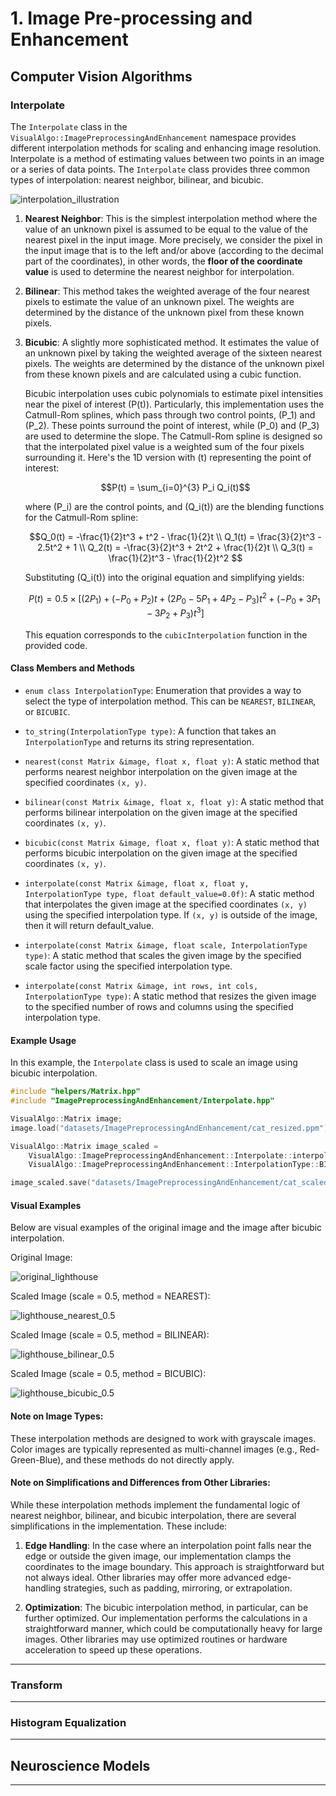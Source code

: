 # 1. Image Pre-processing and Enhancement

## Computer Vision Algorithms

### Interpolate

The `Interpolate` class in the `VisualAlgo::ImagePreprocessingAndEnhancement` namespace provides different interpolation methods for scaling and enhancing image resolution. Interpolate is a method of estimating values between two points in an image or a series of data points. The `Interpolate` class provides three common types of interpolation: nearest neighbor, bilinear, and bicubic.

![interpolation_illustration](../images/ImagePreprocessingAndEnhancement/interpolation_illustration.jpg)

1. **Nearest Neighbor**: This is the simplest interpolation method where the value of an unknown pixel is assumed to be equal to the value of the nearest pixel in the input image. More precisely, we consider the pixel in the input image that is to the left and/or above (according to the decimal part of the coordinates), in other words, the **floor of the coordinate value** is used to determine the nearest neighbor for interpolation.

2. **Bilinear**: This method takes the weighted average of the four nearest pixels to estimate the value of an unknown pixel. The weights are determined by the distance of the unknown pixel from these known pixels.

3. **Bicubic**: A slightly more sophisticated method. It estimates the value of an unknown pixel by taking the weighted average of the sixteen nearest pixels. The weights are determined by the distance of the unknown pixel from these known pixels and are calculated using a cubic function. 

    Bicubic interpolation uses cubic polynomials to estimate pixel intensities near the pixel of interest \(P(t)\). Particularly, this implementation uses the Catmull-Rom splines, which pass through two control points, \(P_1\) and \(P_2\). These points surround the point of interest, while \(P_0\) and \(P_3\) are used to determine the slope. The Catmull-Rom spline is designed so that the interpolated pixel value is a weighted sum of the four pixels surrounding it. Here's the 1D version with \(t\) representing the point of interest:

    $$P(t) = \sum_{i=0}^{3} P_i Q_i(t)$$

    where \(P_i\) are the control points, and \(Q_i(t)\) are the blending functions for the Catmull-Rom spline:

    $$Q_0(t) = -\frac{1}{2}t^3 + t^2 - \frac{1}{2}t \\
    Q_1(t) = \frac{3}{2}t^3 - 2.5t^2 + 1 \\
    Q_2(t) = -\frac{3}{2}t^3 + 2t^2 + \frac{1}{2}t \\
    Q_3(t) = \frac{1}{2}t^3 - \frac{1}{2}t^2 $$

    Substituting \(Q_i(t)\) into the original equation and simplifying yields:

    $$P(t) = 0.5 \times [ (2 P_1) + (-P_0 + P_2) t + (2P_0 - 5 P_1 + 4 P_2 - P_3) t^2 + (-P_0 + 3 P_1 - 3 P_2 + P_3) t^3 ]$$

    This equation corresponds to the `cubicInterpolation` function in the provided code.

#### Class Members and Methods

- `enum class InterpolationType`: Enumeration that provides a way to select the type of interpolation method. This can be `NEAREST`, `BILINEAR`, or `BICUBIC`.

- `to_string(InterpolationType type)`: A function that takes an `InterpolationType` and returns its string representation.

- `nearest(const Matrix &image, float x, float y)`: A static method that performs nearest neighbor interpolation on the given image at the specified coordinates `(x, y)`.

- `bilinear(const Matrix &image, float x, float y)`: A static method that performs bilinear interpolation on the given image at the specified coordinates `(x, y)`.

- `bicubic(const Matrix &image, float x, float y)`: A static method that performs bicubic interpolation on the given image at the specified coordinates `(x, y)`.

- `interpolate(const Matrix &image, float x, float y, InterpolationType type, float default_value=0.0f)`: A static method that interpolates the given image at the specified coordinates `(x, y)` using the specified interpolation type. If `(x, y)` is outside of the image, then it will return default_value.

- `interpolate(const Matrix &image, float scale, InterpolationType type)`: A static method that scales the given image by the specified scale factor using the specified interpolation type.

- `interpolate(const Matrix &image, int rows, int cols, InterpolationType type)`: A static method that resizes the given image to the specified number of rows and columns using the specified interpolation type.

#### Example Usage

In this example, the `Interpolate` class is used to scale an image using bicubic interpolation.

```cpp
#include "helpers/Matrix.hpp"
#include "ImagePreprocessingAndEnhancement/Interpolate.hpp"

VisualAlgo::Matrix image;
image.load("datasets/ImagePreprocessingAndEnhancement/cat_resized.ppm");

VisualAlgo::Matrix image_scaled = 
    VisualAlgo::ImagePreprocessingAndEnhancement::Interpolate::interpolate(image, 2.0f, 
    VisualAlgo::ImagePreprocessingAndEnhancement::InterpolationType::BICUBIC);

image_scaled.save("datasets/ImagePreprocessingAndEnhancement/cat_scaled.ppm", true);
```

#### Visual Examples

Below are visual examples of the original image and the image after bicubic interpolation.

Original Image:

![original_lighthouse](../images/ImagePreprocessingAndEnhancement/lighthouse_original.png)

Scaled Image (scale = 0.5, method = NEAREST):

![lighthouse_nearest_0.5](../images/ImagePreprocessingAndEnhancement/lighthouse_nearest_0.5.png)

Scaled Image (scale = 0.5, method = BILINEAR):

![lighthouse_bilinear_0.5](../images/ImagePreprocessingAndEnhancement/lighthouse_bilinear_0.5.png)

Scaled Image (scale = 0.5, method = BICUBIC):

![lighthouse_bicubic_0.5](../images/ImagePreprocessingAndEnhancement/lighthouse_bicubic_0.5.png)

#### Note on Image Types:

These interpolation methods are designed to work with grayscale images. Color images are typically represented as multi-channel images (e.g., Red-Green-Blue), and these methods do not directly apply.

#### Note on Simplifications and Differences from Other Libraries:

While these interpolation methods implement the fundamental logic of nearest neighbor, bilinear, and bicubic interpolation, there are several simplifications in the implementation. These include:

1. **Edge Handling**: In the case where an interpolation point falls near the edge or outside the given image, our implementation clamps the coordinates to the image boundary. This approach is straightforward but not always ideal. Other libraries may offer more advanced edge-handling strategies, such as padding, mirroring, or extrapolation.

2. **Optimization**: The bicubic interpolation method, in particular, can be further optimized. Our implementation performs the calculations in a straightforward manner, which could be computationally heavy for large images. Other libraries may use optimized routines or hardware acceleration to speed up these operations.

---

### Transform

---

### Histogram Equalization

---

## Neuroscience Models

---
